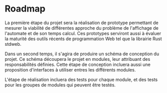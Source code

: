# Roadmap

La première étape du projet sera la réalisation de prototype permettant de mesurer la viabilité de différentes approche du problème de l'affichage de l'automate et de son temps calcul. Ces prototypes serviront aussi à évaluer la maturité des outils récents de programmation Web tel que la librairie Rust stdweb.

Dans un second temps, il s'agira de produire un schéma de conception du projet. Ce schéma découpera le projet en modules, leur attribuant des responsabilités définies. Cette étape de conception incluera aussi une proposition d'interfaces à utiliser entres les différents modules.

L'étape de réalisation incluera des tests pour chaque module, et des tests pour les groupes de modules qui peuvent être testés.

